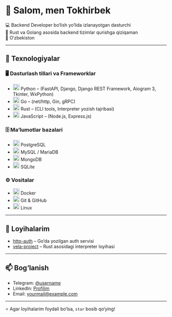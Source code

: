 # 👋 Salom, men Tokhirbek

💻 Backend Developer bo‘lish yo‘lida izlanayotgan dasturchi  
🚀 Rust va Golang asosida backend tizimlar qurishga qiziqaman  
📍 O‘zbekiston

---

## 🔧 Texnologiyalar

### 🖥 Dasturlash tillari va Frameworklar
<ul>
  <li>
    <img src="https://cdn.jsdelivr.net/gh/devicons/devicon/icons/python/python-original.svg" width="20"/> 
    Python – (FastAPI, Django, Django REST Framework, Aiogram 3, Tkinter, WxPython)
  </li>
  <li>
    <img src="https://cdn.jsdelivr.net/gh/devicons/devicon/icons/go/go-original.svg" width="20"/> 
    Go – (net/http, Gin, gRPC)
  </li>
  <li>
    <img src="https://cdn.jsdelivr.net/gh/devicons/devicon/icons/rust/rust-plain.svg" width="20"/> 
    Rust – (CLI tools, Interpreter yozish tajribasi)
  </li>
  <li>
    <img src="https://cdn.jsdelivr.net/gh/devicons/devicon/icons/javascript/javascript-original.svg" width="20"/> 
    JavaScript – (Node.js, Express.js)
  </li>
</ul>

### 🗄 Ma’lumotlar bazalari
<ul>
  <li><img src="https://cdn.jsdelivr.net/gh/devicons/devicon/icons/postgresql/postgresql-original.svg" width="20"/> PostgreSQL</li>
  <li><img src="https://cdn.jsdelivr.net/gh/devicons/devicon/icons/mysql/mysql-original.svg" width="20"/> MySQL / MariaDB</li>
  <li><img src="https://cdn.jsdelivr.net/gh/devicons/devicon/icons/mongodb/mongodb-original.svg" width="20"/> MongoDB</li>
  <li><img src="https://cdn.jsdelivr.net/gh/devicons/devicon/icons/sqlite/sqlite-original.svg" width="20"/> SQLite</li>
</ul>

### ⚙️ Vositalar
<ul>
  <li><img src="https://cdn.jsdelivr.net/gh/devicons/devicon/icons/docker/docker-original.svg" width="20"/> Docker</li>
  <li><img src="https://cdn.jsdelivr.net/gh/devicons/devicon/icons/git/git-original.svg" width="20"/> Git & GitHub</li>
  <li><img src="https://cdn.jsdelivr.net/gh/devicons/devicon/icons/linux/linux-original.svg" width="20"/> Linux</li>
</ul>

---

## 📌 Loyihalarim
- [http-auth](https://github.com/tokhirbek/http-auth) – Go’da yozilgan auth servisi  
- [vela-project](https://github.com/tokhirbek/vela-project) – Rust asosidagi interpreter loyihasi  

---

## 📫 Bog‘lanish
- Telegram: [@username](https://t.me/username)  
- LinkedIn: [Profilim](https://linkedin.com/in/username)  
- Email: yourmail@example.com  

---

⭐️ Agar loyihalarim foydali bo‘lsa, `star` bosib qo‘ying!
